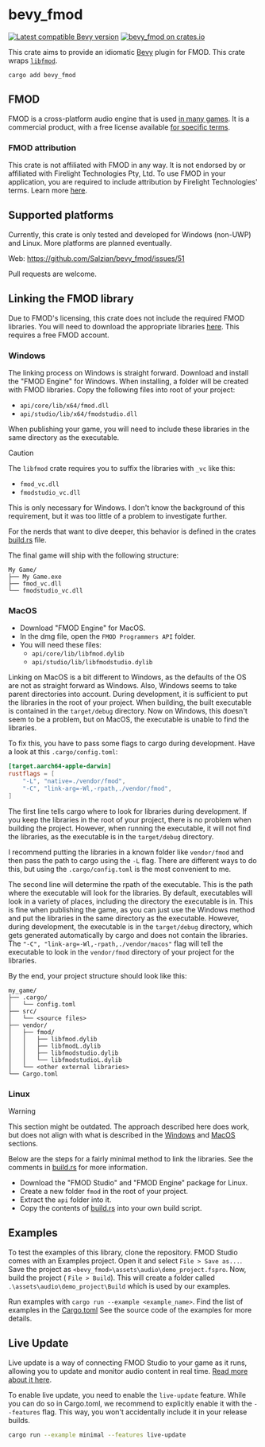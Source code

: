 # bevy_fmod

[![Latest compatible Bevy version](https://img.shields.io/badge/Bevy-0.16.0-232326)](https://crates.io/crates/bevy/0.16.0)
[![bevy_fmod on crates.io](https://img.shields.io/crates/v/bevy_fmod)](https://crates.io/crates/bevy_fmod)

This crate aims to provide an idiomatic [Bevy] plugin for FMOD. This crate
wraps [`libfmod`][libfmod].

```shell
cargo add bevy_fmod
```

## FMOD

FMOD is a cross-platform audio engine that is
used [in many games](https://www.fmod.com/games). It is a commercial product,
with a free license available [for specific terms][FMOD licensing].

### FMOD attribution

This crate is not affiliated with FMOD in any way. It is not endorsed by or
affiliated with Firelight Technologies Pty, Ltd. To use FMOD in your
application, you are required to include attribution by Firelight Technologies'
terms. Learn more [here][FMOD attribution].

## Supported platforms

Currently, this crate is only tested and developed for Windows (non-UWP) and
Linux. More platforms are planned eventually.

Web: <https://github.com/Salzian/bevy_fmod/issues/51>

Pull requests are welcome.

## Linking the FMOD library

Due to FMOD's licensing, this crate does not include the required FMOD
libraries. You will need to download the appropriate
libraries [here][FMOD libraries download]. This requires a free FMOD account.

### Windows

The linking process on Windows is straight forward. Download and install the
"FMOD Engine" for Windows. When installing, a folder will be created with FMOD
libraries. Copy the following files into root of your project:

- `api/core/lib/x64/fmod.dll`
- `api/studio/lib/x64/fmodstudio.dll`

When publishing your game, you will need to include these libraries in the same
directory as the executable.

> [!CAUTION]
>
> The `libfmod` crate requires you to suffix the libraries with `_vc` like this:
>
> - `fmod_vc.dll`
> - `fmodstudio_vc.dll`
>
> This is only necessary for Windows. I don't know the background of this
> requirement, but it was too little of a problem to investigate further.
>
> For the nerds that want to dive deeper, this behavior is defined in the crates
> [build.rs](https://github.com/lebedec/libfmod/blob/8974d07e7c34aa6c94fc598d491931471d6d1799/libfmod/build.rs)
> file.

The final game will ship with the following structure:

```
My Game/
├── My Game.exe
├── fmod_vc.dll
└── fmodstudio_vc.dll
```

### MacOS

- Download "FMOD Engine" for MacOS.
- In the dmg file, open the `FMOD Programmers API` folder.
- You will need these files:
    - `api/core/lib/libfmod.dylib`
  - `api/studio/lib/libfmodstudio.dylib`

Linking on MacOS is a bit different to Windows, as the defaults of the OS are
not as straight forward as Windows. Also, Windows seems to take parent
directories into account. During development, it is sufficient to put the
libraries in the root of your project. When building, the built executable is
contained in the `target/debug` directory. Now on Windows, this doesn't seem to
be a problem, but on MacOS, the executable is unable to find the libraries.

To fix this, you have to pass some flags to cargo during development. Have a
look at this `.cargo/config.toml`:

```toml
[target.aarch64-apple-darwin]
rustflags = [
    "-L", "native=./vendor/fmod",
    "-C", "link-arg=-Wl,-rpath,./vendor/fmod",
]
```

The first line tells cargo where to look for libraries during development. If
you keep the libraries in the root of your project, there is no problem when
building the project. However, when running the executable, it will not find the
libraries, as the executable is in the `target/debug` directory.

I recommend putting the libraries in a known folder like `vendor/fmod` and then
pass the path to cargo using the
`-L` flag. There are different ways to do this, but using the
`.cargo/config.toml` is the most convenient to me.

The second line will determine the rpath of the executable. This is the path
where the executable will look for the libraries. By default, executables will
look in a variety of places, including the directory the executable is in. This
is fine when publishing the game, as you can just use the Windows method and put
the libraries in the same directory as the executable. However, during
development, the executable is in the `target/debug` directory, which gets
generated automatically by cargo and does not contain the libraries. The
`"-C", "link-arg=-Wl,-rpath,./vendor/macos"` flag will tell the executable to
look in the `vendor/fmod` directory of your project for the libraries.

By the end, your project structure should look like this:

```
my_game/
├── .cargo/
│   └── config.toml
├── src/
│   └── <source files>
├── vendor/
│   ├── fmod/
│   │   ├── libfmod.dylib
│   │   ├── libfmodL.dylib
│   │   ├── libfmodstudio.dylib
│   │   └── libfmodstudioL.dylib
│   └── <other external libraries>
└── Cargo.toml
```

### Linux

> [!WARNING]
> This section might be outdated. The approach described here does work, but
> does not align with what is described in the [Windows](#windows)
> and [MacOS](#macos) sections.

Below are the steps for a fairly minimal method to link the libraries. See the
comments in [build.rs](https://github.com/Salzian/bevy_fmod/blob/main/build.rs)
for more information.

- Download the "FMOD Studio" and "FMOD Engine" package for Linux.
- Create a new folder `fmod` in the root of your project.
- Extract the `api` folder into it.
- Copy the contents of [build.rs](https://github.com/Salzian/bevy_fmod/blob/main/build.rs) into your own build script.

## Examples

To test the examples of this library, clone the repository. FMOD Studio comes
with an Examples project. Open it and select `File > Save as...`. Save the
project as `<bevy_fmod>\assets\audio\demo_project.fspro`. Now, build the
project (
`File > Build`). This will create a folder called
`.\assets\audio\demo_project\Build` which is used by our examples.

Run examples with `cargo run --example <example_name>`. Find the list of
examples in the [Cargo.toml](./Cargo.toml) See the source code of the examples
for more details.

## Live Update

Live update is a way of connecting FMOD Studio to your game as it runs, allowing
you to update and monitor audio content in real
time. [Read more about it here](https://www.fmod.com/docs/2.02/studio/editing-during-live-update.html).

To enable live update, you need to enable the `live-update` feature. While you
can do so in Cargo.toml, we recommend to explicitly enable it with the
`--features` flag. This way, you won't accidentally include it in your release
builds.

```sh
cargo run --example minimal --features live-update
```

[Bevy]: https://bevyengine.org

[FMOD licensing]: https://fmod.com/licensing

[FMOD attribution]: https://fmod.com/attribution

[FMOD libraries download]: https://fmod.com/download#fmodengine

[FMOD revision history]: https://www.fmod.com/docs/2.02/studio/welcome-to-fmod-studio-revision-history.html

[FMOD 2.02.12 img]: https://img.shields.io/badge/FMOD-2.02.12-black

[FMOD 2.02.20 img]: https://img.shields.io/badge/FMOD-2.02.20-black

[libfmod]: https://github.com/lebedec/libfmod

[demo_project]: https://drive.google.com/file/d/13Mxq_jEHXDLuam6M9whNowGUf_KBGKTU/view?usp=sharing

[salzian]: https://salzian.dev

[License img]: https://img.shields.io/badge/License-MIT%20OR%20Apache%202.0-informal

[GitHub releases]: https://github.com/Salzian/bevy_fmod/releases/latest

[GitHub release img]: https://img.shields.io/github/v/release/Salzian/bevy_fmod?filter=v*
